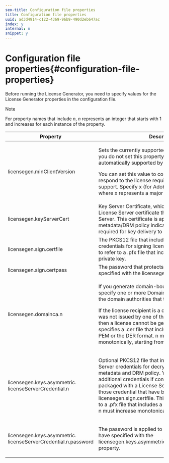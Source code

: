 ```yaml
---
seo-title: Configuration file properties
title: Configuration file properties
uuid: ad3d4914-c122-4369-96b9-490d2eb647ac
index: y
internal: n
snippet: y
---
```


# Configuration file properties{#configuration-file-properties}

Before running the License Generator, you need to specify values for the License Generator properties in the configuration file. 

>[!NOTE]
>
>For property names that include *n*, *n* represents an integer that starts with 1 and increases for each instance of the property.

<table frame="all" colsep="1" rowsep="1" class="+ topic/table adobe-d/table " id="table_qk1_rry_n4"> 
 <thead class="- topic/thead "> 
  <tr rowsep="1" class="- topic/row "> 
   <th colname="1" class="- topic/entry entry"> Property </th> 
   <th colname="2" class="- topic/entry entry"> Description </th> 
  </tr> 
 </thead>
 <tbody class="- topic/tbody "> 
  <tr rowsep="1" class="- topic/row "> 
   <td colname="1" class="- topic/entry "><span class="+ topic/ph pr-d/codeph codeph"> licensegen.minClientVersion</span> </td> 
   <td colname="2" class="- topic/entry "> <p>Sets the currently supported minimum client version. If you do not set this property, all versions are automatically supported by default. </p> <p>You can set this value to control how older clients respond to the license requirements that they do not support. Specify <span class="codeph"> x</span> (for Adobe Primetime DRM x.0) where <span class="codeph"> x</span> represents a major release number. </p> </td> 
  </tr> 
  <tr rowsep="1" class="- topic/row "> 
   <td colname="1" class="- topic/entry "><span class="+ topic/ph pr-d/codeph codeph"> licensegen.keyServerCert</span> </td> 
   <td colname="2" class="- topic/entry "> Key Server Certificate, which is an Adobe-issued License Server certificate that is used by the Key Server. This certificate is applied only if the metadata/DRM policy indicates that a Key Server is required for key delivery to iOS devices. </td> 
  </tr> 
  <tr rowsep="1" class="- topic/row "> 
   <td colname="1" class="- topic/entry "><span class="+ topic/ph pr-d/codeph codeph"> licensegen.sign.certfile</span> </td> 
   <td colname="2" class="- topic/entry "> The PKCS12 file that includes the License Server credentials for signing licenses. This property needs to refer to a .pfx file that includes a certificate and private key. </td> 
  </tr> 
  <tr rowsep="1" class="- topic/row "> 
   <td colname="1" class="- topic/entry "><span class="+ topic/ph pr-d/codeph codeph"> licensegen.sign.certpass</span> </td> 
   <td colname="2" class="- topic/entry ">The password that protects the file that you have specified with the <span class="+ topic/ph pr-d/codeph codeph"> licensegen.sign.certfile</span> option. </td> 
  </tr> 
  <tr rowsep="1" class="- topic/row "> 
   <td colname="1" class="- topic/entry "><span class="+ topic/ph pr-d/codeph codeph">licensegen.domainca.n</span> </td> 
   <td colname="2" class="- topic/entry "> <p>If you generate domain-bound licenses, you must specify one or more Domain CA certificates to indicate the domain authorities that the license issuer can trust. </p> <p>If the license recipient is a domain certificate, which was not issued by one of the specified Domain CAs, then a license cannot be generated. This property specifies a <span class="filepath"> .cer</span> file that includes the certificate in the PEM or the DER format. <span class="codeph">n</span> must increase monotonically, starting from 1. </p> </td> 
  </tr> 
  <tr rowsep="1" class="- topic/row "> 
   <td colname="1" class="- topic/entry "> 
    <lines>
     <span class="+ topic/ph pr-d/codeph codeph">licensegen.keys.asymmetric. licenseServerCredential.n</span>
    </lines> </td> 
   <td colname="2" class="- topic/entry "> <p class="- topic/p ">Optional PKCS12 file that includes additional License Server credentials for decrypting the CEK in the metadata and DRM policy. You can configure additional credentials if content has previously been packaged with a License Server certificate other than those credential that have been specified with <span class="codeph"> licensegen.sign.certfile</span>. This property needs to refer to a <span class="filepath"> .pfx</span> file that includes a certificate and private key. <span class="codeph">n</span> must increase monotonically, starting from 1. </p> </td> 
  </tr> 
  <tr rowsep="0" class="- topic/row "> 
   <td colname="1" class="- topic/entry "> 
    <lines>
     <span class="+ topic/ph pr-d/codeph codeph">licensegen.keys.asymmetric. licenseServerCredential.n.password</span>
    </lines> </td> 
   <td colname="2" class="- topic/entry "> <p>The password is applied to protect the file that you have specified with the<span class="+ topic/ph pr-d/codeph codeph"> licensegen.keys.asymmetric.licenseServerCredential.n</span> property. </p> </td> 
  </tr> 
 </tbody> 
</table>

